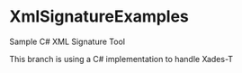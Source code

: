# XmlSignatureExamples
Sample C# XML Signature Tool

This branch is using a C# implementation to handle Xades-T